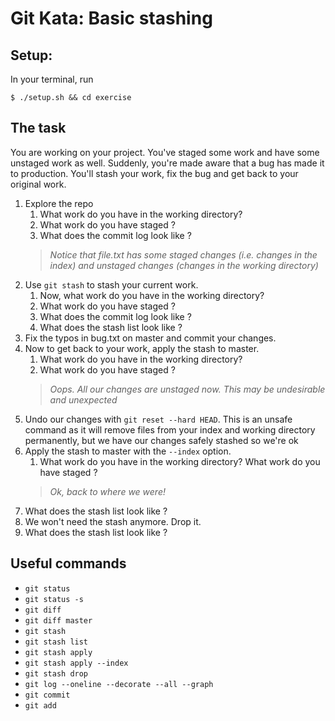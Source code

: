 # Git Kata: Basic stashing 

## Setup:

In your terminal, run
```
$ ./setup.sh && cd exercise
```

## The task

You are working on your project. You've staged some work and have some unstaged work as well.
Suddenly, you're made aware that a bug has made it to production. You'll stash your work, fix the bug and get back to your original work.

1. Explore the repo
   1. What work do you have in the working directory? 
   1. What work do you have staged ?  
   1. What does the commit log look like ?  
   >*Notice that file.txt has some staged changes (i.e. changes in the index) and unstaged changes (changes in the working directory)* 
1. Use `git stash` to stash your current work.
   1. Now, what work do you have in the working directory? 
   1. What work do you have staged ?
   1. What does the commit log look like ?
   1. What does the stash list look like ?
1. Fix the typos in bug.txt on master and commit your changes.
1. Now to get back to your work, apply the stash to master.
   1. What work do you have in the working directory? 
   1. What work do you have staged ?
   >*Oops. All our changes are unstaged now. This may be undesirable and unexpected*
1. Undo our changes with `git reset --hard HEAD`. This is an unsafe command as it will remove files from your index and working directory permanently, but we have our changes safely stashed so we're ok
1. Apply the stash to master with the `--index` option.
   1. What work do you have in the working directory? What work do you have staged ?
   >*Ok, back to where we were!*
1. What does the stash list look like ?
1. We won't need the stash anymore. Drop it.
1. What does the stash list look like ?


## Useful commands

- `git status`
- `git status -s`
- `git diff`
- `git diff master`
- `git stash`
- `git stash list`
- `git stash apply`
- `git stash apply --index`
- `git stash drop`
- `git log --oneline --decorate --all --graph`
- `git commit`
- `git add`
